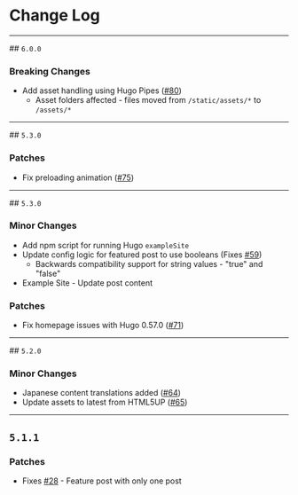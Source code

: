 # Change Log

---

## `6.0.0`

### Breaking Changes

-   Add asset handling using Hugo Pipes ([#80](https://github.com/curtistimson/hugo-theme-massively/pull/80))
    -   Asset folders affected - files moved from `/static/assets/*` to `/assets/*`

---

## `5.3.0`

### Patches

-   Fix preloading animation ([#75](https://github.com/curtistimson/hugo-theme-massively/issues/75))

---

## `5.3.0`

### Minor Changes

-   Add npm script for running Hugo `exampleSite`
-   Update config logic for featured post to use booleans (Fixes [#59](https://github.com/curtistimson/hugo-theme-massively/issues/59))
    -   Backwards compatibility support for string values - "true" and "false"
-   Example Site - Update post content

### Patches

-   Fix homepage issues with Hugo 0.57.0 ([#71](https://github.com/curtistimson/hugo-theme-massively/issues/71))

---

## `5.2.0`

### Minor Changes

-   Japanese content translations added ([#64](https://github.com/curtistimson/hugo-theme-massively/pull/64))
-   Update assets to latest from HTML5UP ([#65](https://github.com/curtistimson/hugo-theme-massively/pull/65))

---

## `5.1.1`

### Patches

-   Fixes [#28](https://github.com/curtistimson/hugo-theme-massively/issues/28) - Feature post with only one post
